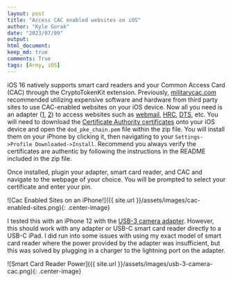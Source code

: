 ```yaml
---
layout: post
title: "Access CAC enabled websites on iOS"
author: "Kyle Gorak"
date: "2023/07/09"
output:
html_document:
keep_md: true
comments: True
tags: [Army, iOS]
---
```


iOS 16 natively supports smart card readers and your Common Access Card (CAC) through the CryptoTokenKit extension. 
Previously, [militarycac.com](https://militarycac.org/mobile.htm) recommended utilizing expensive software and hardware
from third party sites to use CAC-enabled websites on your iOS device. Now all you need is an adapter 
([1](https://www.apple.com/shop/product/MD821AM/A/lightning-to-usb-camera-adapter), 
[2](https://www.apple.com/shop/product/MK0W2AM/A/lightning-to-usb-3-camera-adapter))
to access websites such as [webmail](https://webmail.apps.mil/mail/), [HRC](https://webmail.apps.mil/mail/), 
[DTS](https://www.defensetravel.osd.mil/), etc. You will need to download the 
[Certificate Authority certificates](https://public.cyber.mil/announcement/new-dod-pki-cas-released/) onto your 
iOS device and open the `dod_pke_chain.pem` file within the zip file. You will install them on your iPhone by clicking
it, then navigating to your `Settings->Profile Downloaded->Install`. Recommend you always verify the certificates are
authentic by following the instructions in the README included in the zip file. 

Once installed, plugin your adapter, smart card reader, and CAC and navigate to the webpage of your choice. You
will be prompted to select your certificate and enter your pin.

![Cac Enabled Sites on an iPhone!]({{ site.url }}/assets/images/cac-enabled-sites.png){: .center-image}

I tested this with an iPhone 12 with the 
[USB-3 camera adapter](https://www.apple.com/shop/product/MK0W2AM/A/lightning-to-usb-3-camera-adapter). 
However, this should work with any adapter or USB-C smart card reader directly to a USB-C iPad.
I did run into some issues with using my exact model of smart card reader where the power provided
by the adapter was insufficient, but this was solved by plugging in a charger to the lightning port on
the adapter.

![Smart Card Reader Power]({{ site.url }}/assets/images/usb-3-camera-cac.png){: .center-image}


